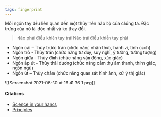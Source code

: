 ```yaml
---
tags: fingerprint
---
```


Mỗi ngón tay đều liên quan đến một thùy trên não bộ của chúng ta. Đặc trưng của nó là: độc nhất và ko thay đổi.

> Não phải điều khiển tay trái
> Não trái điều khiển tay phải

- Ngón cái – Thùy trước trán (chức năng nhận thức, hành vi, tính cách) 
- Ngón trỏ - Thùy trán (chức năng tư duy, suy nghĩ, ý tưởng, tưởng tượng) 
- Ngón giữa – Thùy đỉnh (chức năng vận động, xúc giác) 
- Ngón áp út – Thùy thái dương (chức năng cảm thụ âm thanh, thính giác, ngôn ngữ) 
- Ngón út – Thùy chẩm (chức năng quan sát hình ảnh, xử lý thị giác)

![[Screenshot 2021-06-30 at 16.41.36 1.png]]

#### Citations

- [Science in your hands](https://www.bbvaopenmind.com/en/science/research/science-in-your-hands-what-your-fingerprints-say-about-you/)
- [Principles](http://www.forensicsciencesimplified.org/prints/principles.html)
